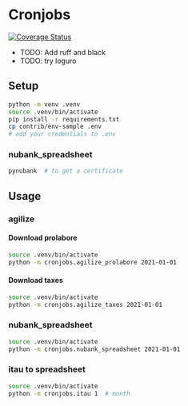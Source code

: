 # Cronjobs

[![Coverage Status](https://coveralls.io/repos/github/lucasrcezimbra/cronjobs/badge.svg)](https://coveralls.io/github/lucasrcezimbra/cronjobs)


- TODO: Add ruff and black
- TODO: try loguro


## Setup

```bash
python -m venv .venv
source .venv/bin/activate
pip install -r requirements.txt
cp contrib/env-sample .env
# add your credentials to .env
```

### nubank_spreadsheet
```bash
pynubank  # to get a certificate
```


## Usage

### agilize

#### Download prolabore

```bash
source .venv/bin/activate
python -m cronjobs.agilize_prolabore 2021-01-01
```

#### Download taxes

```bash
source .venv/bin/activate
python -m cronjobs.agilize_taxes 2021-01-01
```


### nubank_spreadsheet

```bash
source .venv/bin/activate
python -m cronjobs.nubank_spreadsheet 2021-01-01
```

### itau to spreadsheet

```bash
source .venv/bin/activate
python -m cronjobs.itau 1  # month
```
